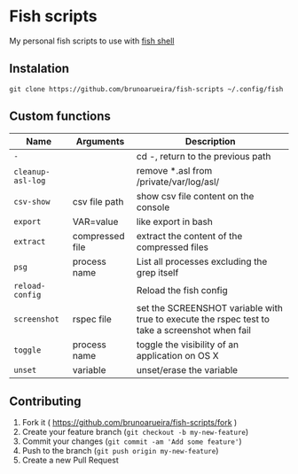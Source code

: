 # Fish scripts

My personal fish scripts to use with [fish shell](http://fishshell.com/)

## Instalation

  	git clone https://github.com/brunoarueira/fish-scripts ~/.config/fish

## Custom functions

|Name                  |Arguments      |Description                      |
|----------------------|---------------|---------------------------------|
|```-```               |               |cd -, return to the previous path|
|```cleanup-asl-log``` |               |remove *.asl from /private/var/log/asl/|
|```csv-show```        |csv file path  |show csv file content on the console|
|```export```          |VAR=value      |like export in bash|
|```extract```         |compressed file|extract the content of the compressed files |
|```psg```             |process name   |List all processes excluding the grep itself|
|```reload-config```   |               |Reload the fish config|
|```screenshot```      |rspec file     |set the SCREENSHOT variable with true to execute the rspec test to take a screenshot when fail|
|```toggle```          |process name   |toggle the visibility of an application on OS X|
|```unset```           |variable       |unset/erase the variable|

## Contributing

1. Fork it ( https://github.com/brunoarueira/fish-scripts/fork )
2. Create your feature branch (`git checkout -b my-new-feature`)
3. Commit your changes (`git commit -am 'Add some feature'`)
4. Push to the branch (`git push origin my-new-feature`)
5. Create a new Pull Request
